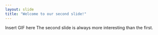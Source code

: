 ```yaml
---
layout: slide
title: "Welcome to our second slide!"
---
```

Insert GIF here 
The second slide is always more interesting than the first.
